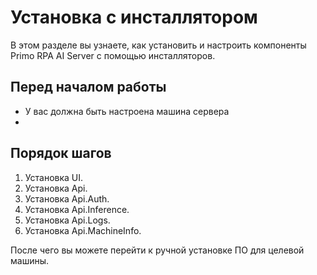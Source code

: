 # Установка с инсталлятором

В этом разделе вы узнаете, как установить и настроить компоненты Primo RPA AI Server с помощью инсталляторов.

## Перед началом работы

* У вас должна быть настроена машина сервера
* 

## Порядок шагов
1. Установка UI.
1. Установка Api.
1. Установка Api.Auth.
1. Установка Api.Inference.
1. Установка Api.Logs.
1. Установка Api.MachineInfo.


После чего вы можете перейти к ручной установке ПО для целевой машины.
